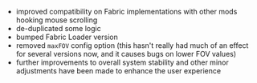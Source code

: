 - improved compatibility on Fabric implementations with other mods hooking mouse scrolling
- de-duplicated some logic
- bumped Fabric Loader version
- removed `maxFOV` config option (this hasn't really had much of an effect for several versions now, and it causes bugs on lower FOV values)
- further improvements to overall system stability and other minor adjustments have been made to enhance the user experience